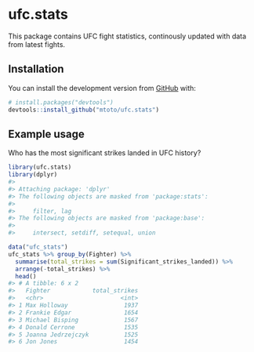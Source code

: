 
<!-- README.md is generated from README.Rmd. Please edit that file -->

# ufc.stats

<!-- badges: start -->

<!-- badges: end -->

This package contains UFC fight statistics, continously updated with
data from latest fights.

## Installation

You can install the development version from
[GitHub](https://github.com/) with:

``` r
# install.packages("devtools")
devtools::install_github("mtoto/ufc.stats")
```

## Example usage

Who has the most significant strikes landed in UFC history?

``` r
library(ufc.stats)
library(dplyr)
#> 
#> Attaching package: 'dplyr'
#> The following objects are masked from 'package:stats':
#> 
#>     filter, lag
#> The following objects are masked from 'package:base':
#> 
#>     intersect, setdiff, setequal, union

data("ufc_stats")
ufc_stats %>% group_by(Fighter) %>%
  summarise(total_strikes = sum(Significant_strikes_landed)) %>%
  arrange(-total_strikes) %>%
  head()
#> # A tibble: 6 x 2
#>   Fighter            total_strikes
#>   <chr>                      <int>
#> 1 Max Holloway                1937
#> 2 Frankie Edgar               1654
#> 3 Michael Bisping             1567
#> 4 Donald Cerrone              1535
#> 5 Joanna Jedrzejczyk          1525
#> 6 Jon Jones                   1454
```
